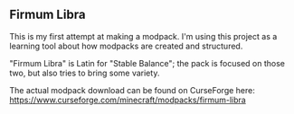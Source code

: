 ## Firmum Libra

This is my first attempt at making a modpack. I'm using this project as a learning tool about how modpacks are created and structured.

"Firmum Libra" is Latin for "Stable Balance"; the pack is focused on those two, but also tries to bring some variety.

The actual modpack download can be found on CurseForge here: <a href="https://www.curseforge.com/minecraft/modpacks/firmum-libra">https://www.curseforge.com/minecraft/modpacks/firmum-libra</a>
